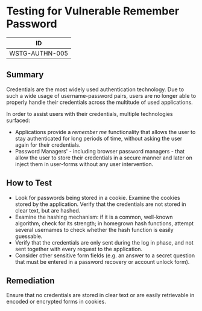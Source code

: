 # Testing for Vulnerable Remember Password

|ID            |
|--------------|
|WSTG-AUTHN-005|

## Summary

Credentials are the most widely used authentication technology. Due to such a wide usage of username-password pairs, users are no longer able to properly handle their credentials across the multitude of used applications.

In order to assist users with their credentials, multiple technologies surfaced:

- Applications provide a *remember me* functionality that allows the user to stay authenticated for long periods of time, without asking the user again for their credentials.
- Password Managers' - including browser password managers - that allow the user to store their credentials in a secure manner and later on inject them in user-forms without any user intervention.

## How to Test

- Look for passwords being stored in a cookie. Examine the cookies stored by the application. Verify that the credentials are not stored in clear text, but are hashed.
- Examine the hashing mechanism: if it is a common, well-known algorithm, check for its strength; in homegrown hash functions, attempt several usernames to check whether the hash function is easily guessable.
- Verify that the credentials are only sent during the log in phase, and not sent together with every request to the application.
- Consider other sensitive form fields (e.g. an answer to a secret question that must be entered in a password recovery or account unlock form).

## Remediation

Ensure that no credentials are stored in clear text or are easily retrievable in encoded or encrypted forms in cookies.
